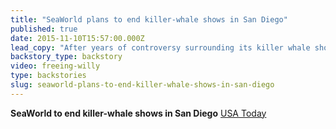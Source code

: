 ```yaml
---
title: "SeaWorld plans to end killer-whale shows in San Diego"
published: true
date: 2015-11-10T15:57:00.000Z
lead_copy: "After years of controversy surrounding its killer whale shows, SeaWorld plans to end them at their San Diego location. Will the whales meet the fate of Keiko, from the movie Free Willy? "
backstory_type: backstory
video: freeing-willy
type: backstories
slug: seaworld-plans-to-end-killer-whale-shows-in-san-diego
---
```


**SeaWorld to end killer-whale shows in San Diego**
[USA Today](http://www.usatoday.com/story/money/2015/11/09/seaworld-killer-whales-orca-shows/75461780/)

